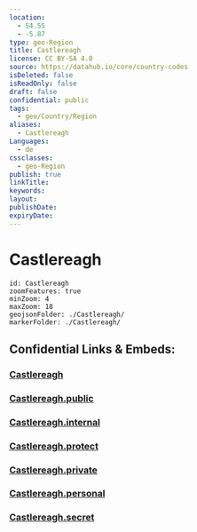 ```yaml
---
location:
  - 54.55
  - -5.87
type: geo-Region
title: Castlereagh
license: CC BY-SA 4.0
source: https://datahub.io/core/country-codes
isDeleted: false
isReadOnly: false
draft: false
confidential: public
tags:
  - geo/Country/Region
aliases:
  - Castlereagh
Languages:
  - de
cssclasses:
  - geo-Region
publish: true
linkTitle:
keywords:
layout:
publishDate:
expiryDate:
---
```


# Castlereagh

```leaflet
id: Castlereagh
zoomFeatures: true 
minZoom: 4 
maxZoom: 18
geojsonFolder: ./Castlereagh/
markerFolder: ./Castlereagh/
```


## Confidential Links & Embeds: 

### [Castlereagh](/_Standards/Earth/Continent/Europe/Europe~North/UK/Ireland~North/counties~Ireland~North/Castlereagh.md) 

### [Castlereagh.public](/_public/Earth/Continent/Europe/Europe~North/UK/Ireland~North/counties~Ireland~North/Castlereagh.public.md) 

### [Castlereagh.internal](/_internal/Earth/Continent/Europe/Europe~North/UK/Ireland~North/counties~Ireland~North/Castlereagh.internal.md) 

### [Castlereagh.protect](/_protect/Earth/Continent/Europe/Europe~North/UK/Ireland~North/counties~Ireland~North/Castlereagh.protect.md) 

### [Castlereagh.private](/_private/Earth/Continent/Europe/Europe~North/UK/Ireland~North/counties~Ireland~North/Castlereagh.private.md) 

### [Castlereagh.personal](/_personal/Earth/Continent/Europe/Europe~North/UK/Ireland~North/counties~Ireland~North/Castlereagh.personal.md) 

### [Castlereagh.secret](/_secret/Earth/Continent/Europe/Europe~North/UK/Ireland~North/counties~Ireland~North/Castlereagh.secret.md)

